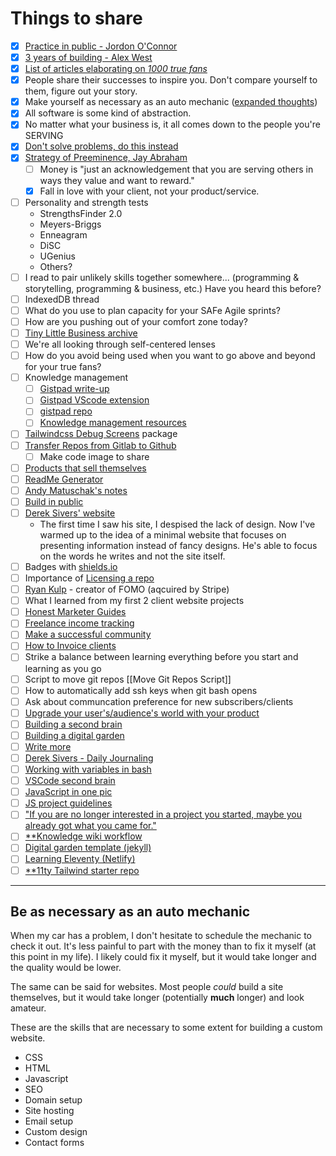 # Things to share

- [x] [Practice in public - Jordon O'Connor](https://jdnoc.com/practice/)
- [x] [3 years of building - Alex West](https://www.alexwest.co/three_years/)
- [x] [List of articles elaborating on _1000 true fans_](https://ungated.media/article/tools/)
- [x] People share their successes to inspire you. Don't compare yourself to them, figure out your story.
- [x] Make yourself as necessary as an auto mechanic ([expanded thoughts](#be-as-necessary-as-an-auto-mechanic))
- [x] All software is some kind of abstraction.
- [x] No matter what your business is, it all comes down to the people you're SERVING
- [x] [Don't solve problems, do this instead](https://www.indiehackers.com/post/dont-solve-problems-7c871bf65b)
- [x] [Strategy of Preeminence, Jay Abraham](http://www.abraham.com/wp-content/uploads/2014/02/The-Strategy-Of-Preeminence1.pdf)
  - [ ] Money is "just an acknowledgement that you are serving others in ways they value and want to reward."
  - [x] Fall in love with your client, not your product/service.
- [ ] Personality and strength tests
  - StrengthsFinder 2.0
  - Meyers-Briggs
  - Enneagram
  - DiSC
  - UGenius
  - Others?
- [ ] I read to pair unlikely skills together somewhere... (programming & storytelling, programming & business, etc.) Have you heard this before?
- [ ] IndexedDB thread
- [ ] What do you use to plan capacity for your SAFe Agile sprints?
- [ ] How are you pushing out of your comfort zone today?
- [ ] [Tiny Little Business archive](https://tinylittlebusinesses.com/email-archive/)
- [ ] We're all looking through self-centered lenses
- [ ] How do you avoid being used when you want to go above and beyond for your true fans?
- [ ] Knowledge management
  - [ ] [Gistpad write-up](https://tjaddison.com/blog/2020/07/using-gistpad-to-manage-your-github-digital-gardens/)
  - [ ] [Gistpad VScode extension](https://marketplace.visualstudio.com/items?itemName=vsls-contrib.gistfs)
  - [ ] [gistpad repo](https://github.com/codespaces-contrib/gistpad#readme)
  - [ ] [Knowledge management resources](https://github.com/brettkromkamp/awesome-knowledge-management)
- [ ] [Tailwindcss Debug Screens](https://github.com/jorenvanhee/tailwindcss-debug-screens) package
- [ ] [Transfer Repos from Gitlab to Github](https://stackoverflow.com/questions/22265837/transfer-git-repositories-from-gitlab-to-github-can-we-how-to-and-pitfalls-i#answer-22266000)
  - [ ] Make code image to share
- [ ] [Products that sell themselves](https://jdnoc.com/product-that-sells-itself/)
- [ ] [ReadMe Generator](https://github.com/kefranabg/readme-md-generator)
- [ ] [Andy Matuschak's notes](https://notes.andymatuschak.org)
- [ ] [Build in public](https://www.mentalnodes.com/the-only-way-to-learn-in-public-is-to-build-in-public)
- [ ] [Derek Sivers' website](https://sive.rs/)
  - The first time I saw his site, I despised the lack of design. Now I've warmed up to the idea of a minimal website that focuses on presenting information instead of fancy designs. He's able to focus on the words he writes and not the site itself.
- [ ] Badges with [shields.io](https://shields.io)
- [ ] Importance of [Licensing a repo](https://docs.github.com/en/github/creating-cloning-and-archiving-repositories/licensing-a-repository)
- [ ] [Ryan Kulp](https://www.ryanckulp.com/) - creator of FOMO (aqcuired by Stripe)
- [ ] What I learned from my first 2 client website projects
- [ ] [Honest Marketer Guides](https://honestmarketer.com/guides)
- [ ] [Freelance income tracking](https://filthyrichwriter.com/best-way-track-freelance-income/)
- [ ] [Make a successful community](https://community.fandom.com/wiki/Help:Making_a_successful_community)
- [ ] [How to Invoice clients](https://filthyrichwriter.com/copywriting-qa-the-right-way-to-invoice-your-clients/)
- [ ] Strike a balance between learning everything before you start and learning as you go
- [ ] Script to move git repos [[Move Git Repos Script]]
- [ ] How to automatically add ssh keys when git bash opens
- [ ] Ask about communcation preference for new subscribers/clients
- [ ] [Upgrade your user's/audience's world with your product](https://joelhooks.com/badass-making-users-awesome-by-kathy-sierra)
- [ ] [Building a second brain](https://maggieappleton.com/basb)
- [ ] [Building a digital garden](https://tomcritchlow.com/2019/02/17/building-digital-garden/)
- [ ] [Write more](https://joelhooks.com/on-writing-more)
- [ ] [Derek Sivers - Daily Journaling](https://sive.rs/dj)
- [ ] [Working with variables in bash](https://www.howtogeek.com/442332/how-to-work-with-variables-in-bash/)
- [ ] [VSCode second brain](https://hodgkins.io/vscode-second-brain)
- [ ] [JavaScript in one pic](https://github.com/coodict/javascript-in-one-pic/blob/master/js%20in%20one%20pic.png)
- [ ] [JS project guidelines](https://github.com/elsewhencode/project-guidelines)
- [ ] ["If you are no longer interested in a project you started, maybe you already got what you came for."](https://news.ycombinator.com/item?id=22792829#22793146)
- [ ] [\*\*Knowledge wiki workflow](https://github.com/nikitavoloboev/knowledge/blob/master/other/wiki-workflow.md)
- [ ] [Digital garden template (jekyll)](https://github.com/maximevaillancourt/digital-garden-jekyll-template)
- [ ] [Learning Eleventy (Netlify)](https://www.netlify.com/blog/2020/04/09/lets-learn-eleventy-boost-your-jamstack-skills-with-11ty/)
- [ ] [\*\*11ty Tailwind starter repo](https://github.com/tomreinert/minimal-11ty-tailwind-starter)

---

## Be as necessary as an auto mechanic

When my car has a problem, I don't hesitate to schedule the mechanic to check it out. It's less painful to part with the money than to fix it myself (at this point in my life). I likely could fix it myself, but it would take longer and the quality would be lower.

The same can be said for websites. Most people _could_ build a site themselves, but it would take longer (potentially **much** longer) and look amateur.

These are the skills that are necessary to some extent for building a custom website.

- CSS
- HTML
- Javascript
- SEO
- Domain setup
- Site hosting
- Email setup
- Custom design
- Contact forms
